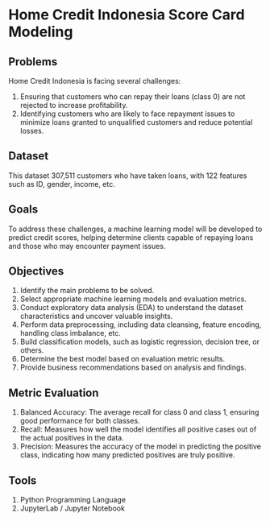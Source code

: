# **Home Credit Indonesia Score Card Modeling**

## Problems
Home Credit Indonesia is facing several challenges:  
1. Ensuring that customers who can repay their loans (class 0) are not rejected to increase profitability.  
2. Identifying customers who are likely to face repayment issues to minimize loans granted to unqualified customers and reduce potential losses.  

## Dataset
This dataset 307,511 customers who have taken loans, with 122 features such as ID, gender, income, etc.

## Goals
To address these challenges, a machine learning model will be developed to predict credit scores, helping determine clients capable of repaying loans and those who may encounter payment issues.  

## Objectives
1. Identify the main problems to be solved.  
2. Select appropriate machine learning models and evaluation metrics.  
3. Conduct exploratory data analysis (EDA) to understand the dataset characteristics and uncover valuable insights.  
4. Perform data preprocessing, including data cleansing, feature encoding, handling class imbalance, etc.  
5. Build classification models, such as logistic regression, decision tree, or others.  
6. Determine the best model based on evaluation metric results.  
7. Provide business recommendations based on analysis and findings.
   
## Metric Evaluation
1. Balanced Accuracy: The average recall for class 0 and class 1, ensuring good performance for both classes.  
2. Recall: Measures how well the model identifies all positive cases out of the actual positives in the data.  
3. Precision: Measures the accuracy of the model in predicting the positive class, indicating how many predicted positives are truly positive.
   
## Tools
1. Python Programming Language  
2. JupyterLab / Jupyter Notebook  
